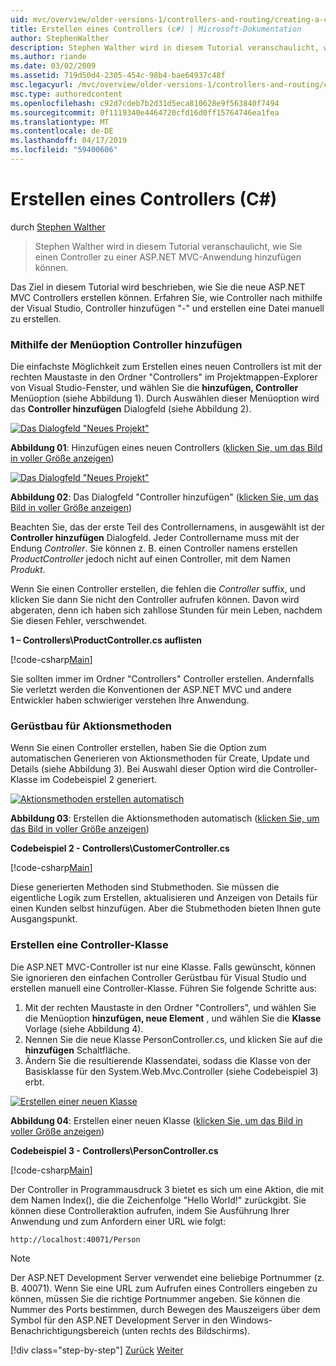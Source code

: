 ```yaml
---
uid: mvc/overview/older-versions-1/controllers-and-routing/creating-a-controller-cs
title: Erstellen eines Controllers (c#) | Microsoft-Dokumentation
author: StephenWalther
description: Stephen Walther wird in diesem Tutorial veranschaulicht, wie Sie einen Controller zu einer ASP.NET MVC-Anwendung hinzufügen können.
ms.author: riande
ms.date: 03/02/2009
ms.assetid: 719d50d4-2305-454c-98b4-bae64937c48f
msc.legacyurl: /mvc/overview/older-versions-1/controllers-and-routing/creating-a-controller-cs
msc.type: authoredcontent
ms.openlocfilehash: c92d7cdeb7b2d31d5eca810628e9f563840f7494
ms.sourcegitcommit: 0f1119340e4464720cfd16d0ff15764746ea1fea
ms.translationtype: MT
ms.contentlocale: de-DE
ms.lasthandoff: 04/17/2019
ms.locfileid: "59400606"
---
```

# <a name="creating-a-controller-c"></a>Erstellen eines Controllers (C#)

durch [Stephen Walther](https://github.com/StephenWalther)

> Stephen Walther wird in diesem Tutorial veranschaulicht, wie Sie einen Controller zu einer ASP.NET MVC-Anwendung hinzufügen können.


Das Ziel in diesem Tutorial wird beschrieben, wie Sie die neue ASP.NET MVC Controllers erstellen können. Erfahren Sie, wie Controller nach mithilfe der Visual Studio, Controller hinzufügen "-" und erstellen eine Datei manuell zu erstellen.

### <a name="using-the-add-controller-menu-option"></a>Mithilfe der Menüoption Controller hinzufügen

Die einfachste Möglichkeit zum Erstellen eines neuen Controllers ist mit der rechten Maustaste in den Ordner "Controllers" im Projektmappen-Explorer von Visual Studio-Fenster, und wählen Sie die **hinzufügen, Controller** Menüoption (siehe Abbildung 1). Durch Auswählen dieser Menüoption wird das **Controller hinzufügen** Dialogfeld (siehe Abbildung 2).


[![Das Dialogfeld "Neues Projekt"](creating-a-controller-cs/_static/image1.jpg)](creating-a-controller-cs/_static/image1.png)

**Abbildung 01**: Hinzufügen eines neuen Controllers ([klicken Sie, um das Bild in voller Größe anzeigen](creating-a-controller-cs/_static/image2.png))


[![Das Dialogfeld "Neues Projekt"](creating-a-controller-cs/_static/image2.jpg)](creating-a-controller-cs/_static/image3.png)

**Abbildung 02**: Das Dialogfeld "Controller hinzufügen" ([klicken Sie, um das Bild in voller Größe anzeigen](creating-a-controller-cs/_static/image4.png))


Beachten Sie, das der erste Teil des Controllernamens, in ausgewählt ist der **Controller hinzufügen** Dialogfeld. Jeder Controllername muss mit der Endung *Controller*. Sie können z. B. einen Controller namens erstellen *ProductController* jedoch nicht auf einen Controller, mit dem Namen *Produkt*.


Wenn Sie einen Controller erstellen, die fehlen die *Controller* suffix, und klicken Sie dann Sie nicht den Controller aufrufen können. Davon wird abgeraten, denn ich haben sich zahllose Stunden für mein Leben, nachdem Sie diesen Fehler, verschwendet.


**1 – Controllers\ProductController.cs auflisten**

[!code-csharp[Main](creating-a-controller-cs/samples/sample1.cs)]

Sie sollten immer im Ordner "Controllers" Controller erstellen. Andernfalls Sie verletzt werden die Konventionen der ASP.NET MVC und andere Entwickler haben schwieriger verstehen Ihre Anwendung.

### <a name="scaffolding-action-methods"></a>Gerüstbau für Aktionsmethoden

Wenn Sie einen Controller erstellen, haben Sie die Option zum automatischen Generieren von Aktionsmethoden für Create, Update und Details (siehe Abbildung 3). Bei Auswahl dieser Option wird die Controller-Klasse im Codebeispiel 2 generiert.


[![Aktionsmethoden erstellen automatisch](creating-a-controller-cs/_static/image3.jpg)](creating-a-controller-cs/_static/image5.png)

**Abbildung 03**: Erstellen die Aktionsmethoden automatisch ([klicken Sie, um das Bild in voller Größe anzeigen](creating-a-controller-cs/_static/image6.png))


**Codebeispiel 2 - Controllers\CustomerController.cs**

[!code-csharp[Main](creating-a-controller-cs/samples/sample2.cs)]

Diese generierten Methoden sind Stubmethoden. Sie müssen die eigentliche Logik zum Erstellen, aktualisieren und Anzeigen von Details für einen Kunden selbst hinzufügen. Aber die Stubmethoden bieten Ihnen gute Ausgangspunkt.

### <a name="creating-a-controller-class"></a>Erstellen eine Controller-Klasse

Die ASP.NET MVC-Controller ist nur eine Klasse. Falls gewünscht, können Sie ignorieren den einfachen Controller Gerüstbau für Visual Studio und erstellen manuell eine Controller-Klasse. Führen Sie folgende Schritte aus:

1. Mit der rechten Maustaste in den Ordner "Controllers", und wählen Sie die Menüoption **hinzufügen, neue Element** , und wählen Sie die **Klasse** Vorlage (siehe Abbildung 4).
2. Nennen Sie die neue Klasse PersonController.cs, und klicken Sie auf die **hinzufügen** Schaltfläche.
3. Ändern Sie die resultierende Klassendatei, sodass die Klasse von der Basisklasse für den System.Web.Mvc.Controller (siehe Codebeispiel 3) erbt.


[![Erstellen einer neuen Klasse](creating-a-controller-cs/_static/image4.jpg)](creating-a-controller-cs/_static/image7.png)

**Abbildung 04**: Erstellen einer neuen Klasse ([klicken Sie, um das Bild in voller Größe anzeigen](creating-a-controller-cs/_static/image8.png))


**Codebeispiel 3 - Controllers\PersonController.cs**

[!code-csharp[Main](creating-a-controller-cs/samples/sample3.cs)]

Der Controller in Programmausdruck 3 bietet es sich um eine Aktion, die mit dem Namen Index(), die die Zeichenfolge "Hello World!" zurückgibt. Sie können diese Controlleraktion aufrufen, indem Sie Ausführung Ihrer Anwendung und zum Anfordern einer URL wie folgt:

`http://localhost:40071/Person`

> [!NOTE]
> 
> Der ASP.NET Development Server verwendet eine beliebige Portnummer (z. B. 40071). Wenn Sie eine URL zum Aufrufen eines Controllers eingeben zu können, müssen Sie die richtige Portnummer angeben. Sie können die Nummer des Ports bestimmen, durch Bewegen des Mauszeigers über dem Symbol für den ASP.NET Development Server in den Windows-Benachrichtigungsbereich (unten rechts des Bildschirms).
> 
> [!div class="step-by-step"]
> [Zurück](adding-dynamic-content-to-a-cached-page-cs.md)
> [Weiter](creating-an-action-cs.md)
